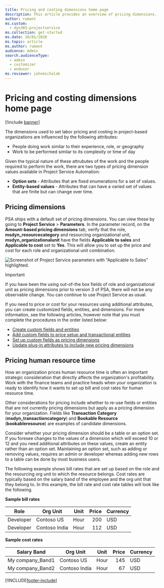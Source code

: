 ```yaml
---
title: Pricing and costing dimensions home page
description: This article provides an overview of pricing dimensions.
author: rumant
ms.custom: 
  - dyn365-projectservice
ms.collection: get-started
ms.date: 10/01/2020
ms.topic: article
ms.author: rumant
audience: Admin
search.audienceType: 
  - admin
  - customizer
  - enduser
ms.reviewer: johnmichalak
---
```


# Pricing and costing dimensions home page

[!include [banner](../includes/psa-now-project-operations.md)]

The dimensions used to set labor pricing and costing in project-based organizations are influenced by the following attributes:

- People doing work similar to their experience, role, or geography
- Work to be performed similar to its complexity or time of day

Given the typical nature of these attrubutes of the work and the people required to perform the work, there are two types of pricing dimension values available in Project Service Automation: 

- **Option sets** - Attributes that are fixed enumerations for a set of values.
- **Entity-based values** - Attributes that can have a varied set of values that are finite but can change over time.

## Pricing dimensions

PSA ships with a default set of pricing dimensions. You can view these by going to **Project Service** > **Parameters**. In the parameter record, on the **Amount-based pricing dimensions** tab, verify that the role, **msdyn_resourcecategory** and resourcing organizational unit, **msdyn_organizationalunit** have the fields **Applicable to sales** and **Applicable to cost** set to **Yes**. 
This will allow you to set up the price and cost for each role and organizational unit combination.

![Screenshot of Project Service parameters with “Applicable to Sales” highlighted.](media/PS-OOB-parameters.png)

> [!IMPORTANT]
> If you have been the using out-of-the box fields of role and organizational unit as pricing dimensions prior to version 3 of PSA, there will not be any observable change. You can continue to use Project Service as usual. 

If you need to price or cost for your resources using additional attributes, you can create customized fields, entities, and dimensions. For more information, see the following articles, however note that you must complete the procedures in the order listed below:

- [Create custom fields and entities](create-custom-fields-entities.md)
- [Add custom fields to price setup and transactional entities](field-references.md)
- [Set up custom fields as pricing dimensions](set-up-pricing-dimensions.md)
- [Update plug-in attributes to include new pricing dimensions](update-plug-in-attributes.md)

## Pricing human resource time
How an organization prices human resource time is often an important strategic consideration that directly affects the organization's profitability. Work with the finance teams and practice heads when your organization is ready to identify how it wants to set up bill and cost rates for human resource time.

Other considerations for pricing include whether to re-use fields or entities that are not currently pricing dimensions but apply as a pricing dimension for your organization. Fields like **Transaction Category** (**msdyn_transactioncategory**) and **Bookable Resource** (**bookableresource**) are examples of candidate dimensions. 

Consider whether your pricing dimension should be a table or an option set. If you foresee changes to the values of a dimension which will exceed 10 or 12 and you need additional attributes on these values, create an entity rather than an option set. Maintaining an option set, such as adding or removing values, requires an admin or developer whereas adding new rows to a table can be done by most business users.

The following example shows bill rates that are set up based on the role and the resourcing org unit to which the resource belongs. Cost rates are typically based on the salary band of the employee and the org unit that they belong to. In this example, the bill rate and cost rate tables will look like the following.

**Sample bill rates**

| Role        | Org Unit    |Unit      |Price      |Currency  |
| ------------|-------------|----------|----------:|----------|
| Developer   | Contoso US  |Hour | 200|USD     |
| Developer   | Contoso India |Hour|   112|USD     |


**Sample cost rates**

| Salary Band     | Org Unit    |Unit      |Price      |Currency  |
| ----------------|-------------|----------|----------:|----------|
| My company_Band1 | Contoso US  |Hour | 145|USD     |
| My company_Band2 | Contoso India |Hour|   67|USD     |


[!INCLUDE[footer-include](../includes/footer-banner.md)]
